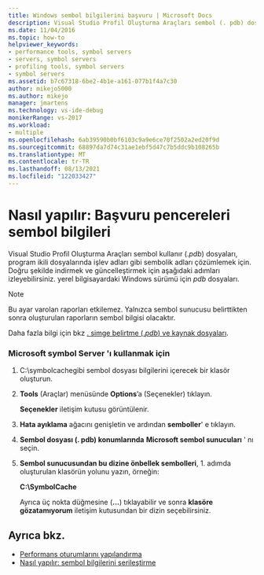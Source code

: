 ```yaml
---
title: Windows sembol bilgilerini başvuru | Microsoft Docs
description: Visual Studio Profil Oluşturma Araçları sembol (. pdb) dosyalarını, program ikili dosyalarında işlev adları gibi sembolik adları çözümlemek için nasıl kullandığını öğrenin.
ms.date: 11/04/2016
ms.topic: how-to
helpviewer_keywords:
- performance tools, symbol servers
- servers, symbol servers
- profiling tools, symbol servers
- symbol servers
ms.assetid: b7c67318-6be2-4b1e-a161-077b1f4a7c30
author: mikejo5000
ms.author: mikejo
manager: jmartens
ms.technology: vs-ide-debug
monikerRange: vs-2017
ms.workload:
- multiple
ms.openlocfilehash: 6ab39590b0bf6103c9a9e6ce70f2502a2ed20f9d
ms.sourcegitcommit: 68897da7d74c31ae1ebf5d47c7b5ddc9b108265b
ms.translationtype: MT
ms.contentlocale: tr-TR
ms.lasthandoff: 08/13/2021
ms.locfileid: "122033427"
---
```

# <a name="how-to-reference-windows-symbol-information"></a>Nasıl yapılır: Başvuru pencereleri sembol bilgileri
Visual Studio Profil Oluşturma Araçları sembol kullanır (.*pdb*) dosyaları, program ikili dosyalarında işlev adları gibi sembolik adları çözümlemek için. Doğru şekilde indirmek ve güncelleştirmek için aşağıdaki adımları izleyebilirsiniz. yerel bilgisayardaki Windows sürümü için *pdb* dosyaları.

> [!NOTE]
> Bu ayar varolan raporları etkilemez. Yalnızca sembol sunucusu belirttikten sonra oluşturulan raporların sembol bilgisi olacaktır.

 Daha fazla bilgi için bkz [. simge belirtme (.*pdb*) ve kaynak dosyaları](../debugger/specify-symbol-dot-pdb-and-source-files-in-the-visual-studio-debugger.md).

### <a name="to-use-the-microsoft-symbol-server"></a>Microsoft symbol Server 'ı kullanmak için

1. C:\symbolcachegibi sembol dosyası bilgilerini içerecek bir klasör oluşturun.

2. **Tools** (Araçlar) menüsünde **Options**’a (Seçenekler) tıklayın.

     **Seçenekler** iletişim kutusu görüntülenir.

3. **Hata ayıklama** ağacını genişletin ve ardından **semboller**' e tıklayın.

4. **Sembol dosyası (. pdb) konumlarında** **Microsoft sembol sunucuları** ' nı seçin.

5. **Sembol sunucusundan bu dizine önbellek sembolleri**, 1. adımda oluşturulan klasörün yolunu yazın, örneğin:

     **C:\SymbolCache**

     Ayrıca üç nokta düğmesine (**...**) tıklayabilir ve sonra **klasöre gözatamıyorum** iletişim kutusundan bir dizin seçebilirsiniz.

## <a name="see-also"></a>Ayrıca bkz.
- [Performans oturumlarını yapılandırma](../profiling/configuring-performance-sessions.md)
- [Nasıl yapılır: sembol bilgilerini serileştirme](../profiling/how-to-serialize-symbol-information.md)
